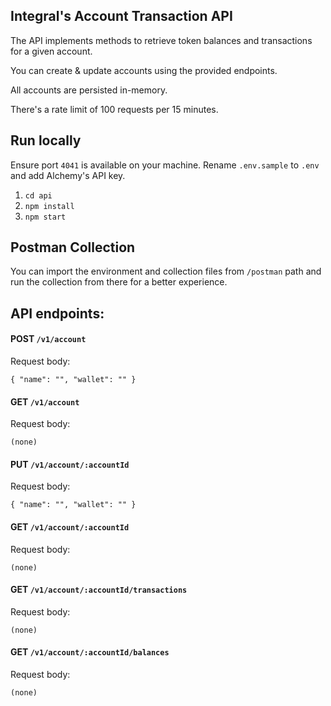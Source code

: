 ## Integral's Account Transaction API

The API implements methods to retrieve token balances and transactions for a given account.

You can create & update accounts using the provided endpoints.

All accounts are persisted in-memory.

There's a rate limit of 100 requests per 15 minutes.

## Run locally

Ensure port `4041` is available on your machine. Rename `.env.sample` to `.env` and add Alchemy's API key.

1. `cd api`
2. `npm install`
3. `npm start`

## Postman Collection

You can import the environment and collection files from `/postman` path and run the collection from there for a better experience.

## API endpoints:

#### POST `/v1/account`

Request body:

```
{ "name": "", "wallet": "" }
```

#### GET `/v1/account`

Request body:

```
(none)
```

#### PUT `/v1/account/:accountId`

Request body:

```
{ "name": "", "wallet": "" }
```

#### GET `/v1/account/:accountId`

Request body:

```
(none)
```

#### GET `/v1/account/:accountId/transactions`

Request body:

```
(none)
```

#### GET `/v1/account/:accountId/balances`

Request body:

```
(none)
```
